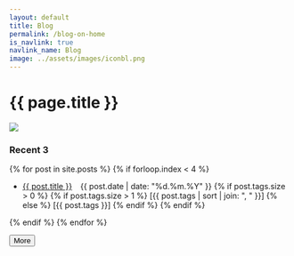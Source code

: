 ```yaml
---
layout: default
title: Blog
permalink: /blog-on-home
is_navlink: true
navlink_name: Blog
image: ../assets/images/iconbl.png
---
```


# {{ page.title }}

<img src="{{ page.image }}" class="title_image">

### Recent 3
{% for post in site.posts %}
{% if forloop.index < 4 %}
<ul>
    <li> <a href="{{ post.url }}">{{ post.title }}</a> &ensp; {{ post.date | date: "%d.%m.%Y" }}
        {% if post.tags.size > 0 %}
            <span class="post_tags">
                {% if post.tags.size > 1 %}
                    [{{ post.tags | sort | join: ", " }}]
                {% else %}
                    [{{ post.tags }}]
                {% endif %}
            </span>
        {% endif %}
    </li>
</ul>
{% endif %}
{% endfor %}

<button class="default_button" type="button" name="button" onclick="window.location.href='/blog'">More</button>
